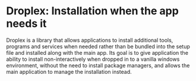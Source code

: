 # Droplex: Installation when the app needs it

Droplex is a library that allows applications to install additional tools, programs and services when needed rather than be bundled into the setup file and installed along with the main app. Its goal is to give application the ability to install non-interactively when dropped in to a vanilla windows environment, without the need to install package managers, and allows the main application to manage the installation instead.